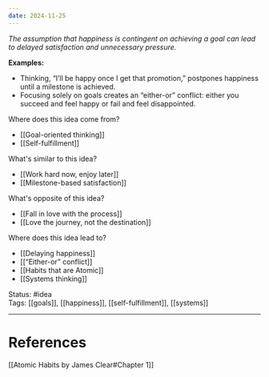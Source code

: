 ```yaml
---
date: 2024-11-25
---
```

_The assumption that happiness is contingent on achieving a goal can lead to delayed satisfaction and unnecessary pressure._

**Examples:**
- Thinking, “I’ll be happy once I get that promotion,” postpones happiness until a milestone is achieved.
- Focusing solely on goals creates an “either-or” conflict: either you succeed and feel happy or fail and feel disappointed.

Where does this idea come from?  
- [[Goal-oriented thinking]]
- [[Self-fulfillment]]

What's similar to this idea?  
- [[Work hard now, enjoy later]]
- [[Milestone-based satisfaction]]

What's opposite of this idea?  
- [[Fall in love with the process]]
- [[Love the journey, not the destination]]

Where does this idea lead to?  
- [[Delaying happiness]]
- [[“Either-or” conflict]]
- [[Habits that are Atomic]]
- [[Systems thinking]]

Status: #idea  
Tags: [[goals]], [[happiness]], [[self-fulfillment]], [[systems]]

---
# References
[[Atomic Habits by James Clear#Chapter 1]]
